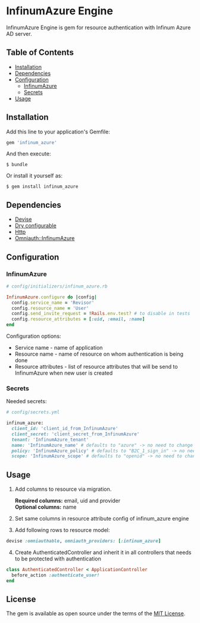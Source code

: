 # InfinumAzure Engine

InfinumAzure Engine is gem for resource authentication with Infinum Azure AD server.

## Table of Contents
- [Installation](#installation)
- [Dependencies](#dependencies)
- [Configuration](#configuration)
  * [InfinumAzure](#infinumazure)
  * [Secrets](#secrets)
- [Usage](#usage)

## Installation

Add this line to your application's Gemfile:

```ruby
gem 'infinum_azure'
```

And then execute:

    $ bundle

Or install it yourself as:

    $ gem install infinum_azure

## Dependencies

* [Devise](https://github.com/plataformatec/devise)
* [Dry configurable](https://github.com/dry-rb/dry-configurable)
* [Http](https://github.com/httprb/http)
* [Omniauth::InfinumAzure](https://github.com/infinum/ruby-infinum-azure-omniauth)

## Configuration

### InfinumAzure

```ruby
# config/initializers/infinum_azure.rb

InfinumAzure.configure do |config|
  config.service_name = 'Revisor'
  config.resource_name = 'User'
  config.send_invite_request = !Rails.env.test? # to disable in tests
  config.resource_attributes = [:uid, :email, :name]
end
```

Configuration options:
* Service name - name of application
* Resource name - name of resource on whom authentication is being done
* Resource attributes - list of resource attributes that will be send to InfinumAzure when new user is created

### Secrets

Needed secrets:

```ruby
# config/secrets.yml

infinum_azure:
  client_id: 'client_id_from_InfinumAzure'
  client_secret: 'client_secret_from_InfinumAzure'
  tenant: 'InfinumAzure_tenant'
  name: 'InfinumAzure_name' # defaults to "azure" -> no need to change unless it's explicitly required
  policy: 'InfinumAzure_policy' # defaults to "B2C_1_sign_in" -> no need to change unless it's explicitly required
  scope: 'InfinumAzure_scope' # defaults to "openid" -> no need to change unless it's explicitly required
```

## Usage

1. Add columns to resource via migration.

    <b>Required columns:</b> email, uid and provider <br />
    <b>Optional columns:</b> name

2. Set same columns in resource attribute config of infinum_azure engine

3. Add following rows to resource model:

```ruby
devise :omniauthable, omniauth_providers: [:infinum_azure]
```

4. Create AuthenticatedController and inherit it in all controllers that needs to be protected with authentication

```ruby
class AuthenticatedController < ApplicationController
  before_action :authenticate_user!
end
```

## License

The gem is available as open source under the terms of the [MIT License](https://opensource.org/licenses/MIT).
